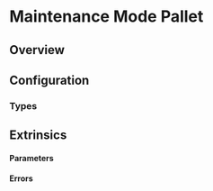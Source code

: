 # Maintenance Mode Pallet

## Overview

## Configuration

### Types


## Extrinsics


#### Parameters


#### Errors

</details>
